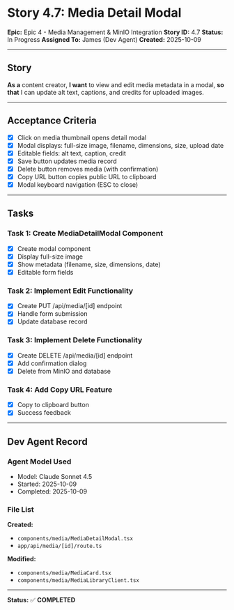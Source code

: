 # Story 4.7: Media Detail Modal

**Epic:** Epic 4 - Media Management & MinIO Integration
**Story ID:** 4.7
**Status:** In Progress
**Assigned To:** James (Dev Agent)
**Created:** 2025-10-09

---

## Story

**As a** content creator,
**I want** to view and edit media metadata in a modal,
**so that** I can update alt text, captions, and credits for uploaded images.

---

## Acceptance Criteria

- [x] Click on media thumbnail opens detail modal
- [x] Modal displays: full-size image, filename, dimensions, size, upload date
- [x] Editable fields: alt text, caption, credit
- [x] Save button updates media record
- [x] Delete button removes media (with confirmation)
- [x] Copy URL button copies public URL to clipboard
- [x] Modal keyboard navigation (ESC to close)

---

## Tasks

### Task 1: Create MediaDetailModal Component

- [x] Create modal component
- [x] Display full-size image
- [x] Show metadata (filename, size, dimensions, date)
- [x] Editable form fields

### Task 2: Implement Edit Functionality

- [x] Create PUT /api/media/[id] endpoint
- [x] Handle form submission
- [x] Update database record

### Task 3: Implement Delete Functionality

- [x] Create DELETE /api/media/[id] endpoint
- [x] Add confirmation dialog
- [x] Delete from MinIO and database

### Task 4: Add Copy URL Feature

- [x] Copy to clipboard button
- [x] Success feedback

---

## Dev Agent Record

### Agent Model Used

- Model: Claude Sonnet 4.5
- Started: 2025-10-09
- Completed: 2025-10-09

### File List

**Created:**

- `components/media/MediaDetailModal.tsx`
- `app/api/media/[id]/route.ts`

**Modified:**

- `components/media/MediaCard.tsx`
- `components/media/MediaLibraryClient.tsx`

---

**Status:** ✅ **COMPLETED**
